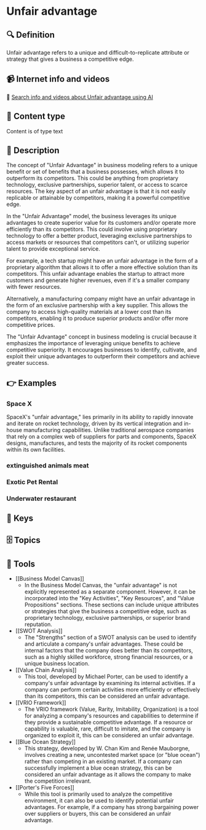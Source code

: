 
# Unfair advantage


## 🔍 Definition
Unfair advantage refers to a unique and difficult-to-replicate attribute or strategy that gives a business a competitive edge.


## 📹 Internet info and videos
🤖 [Search info and videos about Unfair advantage using AI](https://www.perplexity.ai/search?q=videos+about+Unfair+advantage:+
)


## 📰 Content type 
Content is of type text

## 📖 Description
  The concept of "Unfair Advantage" in business modeling refers to a unique benefit or set of benefits that a business possesses, which allows it to outperform its competitors. This could be anything from proprietary technology, exclusive partnerships, superior talent, or access to scarce resources. The key aspect of an unfair advantage is that it is not easily replicable or attainable by competitors, making it a powerful competitive edge.
  
  In the "Unfair Advantage" model, the business leverages its unique advantages to create superior value for its customers and/or operate more efficiently than its competitors. This could involve using proprietary technology to offer a better product, leveraging exclusive partnerships to access markets or resources that competitors can't, or utilizing superior talent to provide exceptional service.
  
  For example, a tech startup might have an unfair advantage in the form of a proprietary algorithm that allows it to offer a more effective solution than its competitors. This unfair advantage enables the startup to attract more customers and generate higher revenues, even if it's a smaller company with fewer resources.
  
  Alternatively, a manufacturing company might have an unfair advantage in the form of an exclusive partnership with a key supplier. This allows the company to access high-quality materials at a lower cost than its competitors, enabling it to produce superior products and/or offer more competitive prices.
  
  The "Unfair Advantage" concept in business modeling is crucial because it emphasizes the importance of leveraging unique benefits to achieve competitive superiority. It encourages businesses to identify, cultivate, and exploit their unique advantages to outperform their competitors and achieve greater success.


## 👉 Examples
  ### Space X
  SpaceX's "unfair advantage," lies primarily in its ability to rapidly innovate and iterate on rocket technology, driven by its vertical integration and in-house manufacturing capabilities. Unlike traditional aerospace companies that rely on a complex web of suppliers for parts and components, SpaceX designs, manufactures, and tests the majority of its rocket components within its own facilities.
  ### 
  
  ### extinguished animals meat
  
  ### Exotic Pet Rental
  
  ### Underwater restaurant
  


## 🔑 Keys
  


## 🗄️ Topics
  


## 🧰 Tools
  - [[Business Model Canvas]]
    - In the Business Model Canvas, the "unfair advantage" is not explicitly represented as a separate component. However, it can be incorporated into the "Key Activities", "Key Resources", and "Value Propositions" sections. These sections can include unique attributes or strategies that give the business a competitive edge, such as proprietary technology, exclusive partnerships, or superior brand reputation.
  - [[SWOT Analysis]]
    - The "Strengths" section of a SWOT analysis can be used to identify and articulate a company's unfair advantages. These could be internal factors that the company does better than its competitors, such as a highly skilled workforce, strong financial resources, or a unique business location.
  - [[Value Chain Analysis]]
    - This tool, developed by Michael Porter, can be used to identify a company's unfair advantage by examining its internal activities. If a company can perform certain activities more efficiently or effectively than its competitors, this can be considered an unfair advantage.
  - [[VRIO Framework]]
    - The VRIO framework (Value, Rarity, Imitability, Organization) is a tool for analyzing a company's resources and capabilities to determine if they provide a sustainable competitive advantage. If a resource or capability is valuable, rare, difficult to imitate, and the company is organized to exploit it, this can be considered an unfair advantage.
  - [[Blue Ocean Strategy]]
    - This strategy, developed by W. Chan Kim and Renée Mauborgne, involves creating a new, uncontested market space (or "blue ocean") rather than competing in an existing market. If a company can successfully implement a blue ocean strategy, this can be considered an unfair advantage as it allows the company to make the competition irrelevant.
  - [[Porter's Five Forces]]
    - While this tool is primarily used to analyze the competitive environment, it can also be used to identify potential unfair advantages. For example, if a company has strong bargaining power over suppliers or buyers, this can be considered an unfair advantage.
